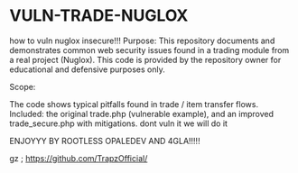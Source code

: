 # VULN-TRADE-NUGLOX
how to vuln nuglox insecure!!!
Purpose: This repository documents and demonstrates common web security issues found in a trading module from a real project (Nuglox).
This code is provided by the repository owner for educational and defensive purposes only.

Scope:

The code shows typical pitfalls found in trade / item transfer flows.
Included: the original trade.php (vulnerable example), and an improved trade_secure.php with mitigations.
dont vuln it we will do it

ENJOYYY BY ROOTLESS OPALEDEV AND 4GLA!!!!!

gz ; https://github.com/TrapzOfficial/

